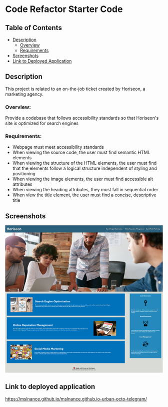 # Code Refactor Starter Code

## Table of Contents

+ [Description](#desc)
    * [Overview](#overview)
    * [Requirements](#requirements)
+ [Screenshots](#screenshots)
+ [Link to Deployed Application](#ltda)

<a name="desc"></a>
## Description 
This project is related to an on-the-job ticket created by Horiseon, a marketing agency.

<a name="overview"></a>
### Overview: 
Provide a codebase that follows accessibility standards so that Horiseon's site is optimized for search engines

<a name="requirements"></a>
### Requirements:
* Webpage must meet accessibility standards
* When viewing the source code, the user must find semantic HTML elements
* When viewing the structure of the HTML elements, the user must find that the elements follow a logical structure independent of styling and positioning
* When viewing the image elements, the user must find accessible alt attributes
* When viewing the heading attributes, they must fall in sequential order
* When view the title element, the user must find a concise, descriptive title

<a name="screenshots"></a>
## Screenshots
![Screenshot](/assets/images/Screenshot.png?raw=true "Screenshot")

<a name="ltda"></a>
## Link to deployed application
https://mslnance.github.io/mslnance.github.io-urban-octo-telegram/

